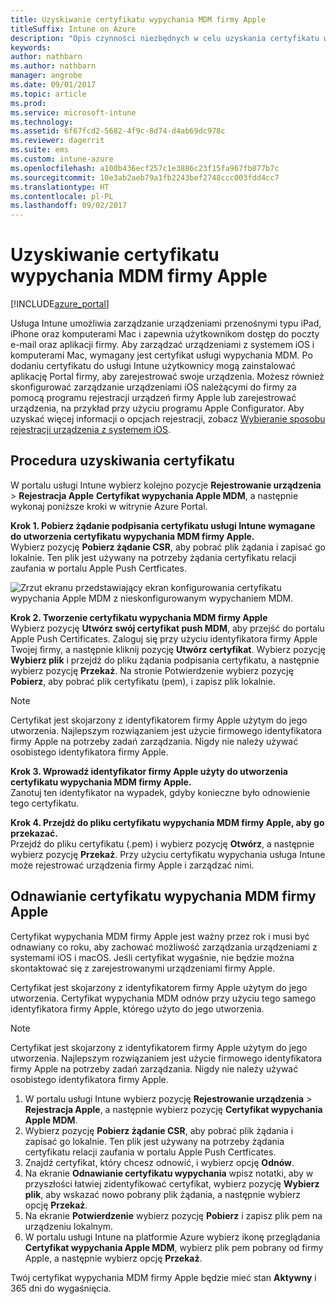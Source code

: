 ```yaml
---
title: Uzyskiwanie certyfikatu wypychania MDM firmy Apple
titleSuffix: Intune on Azure
description: "Opis czynności niezbędnych w celu uzyskania certyfikatu wypychania MDM firmy Apple przeznaczonego do zarządzania urządzeniami z systemem iOS za pomocą usługi Intune."
keywords: 
author: nathbarn
ms.author: nathbarn
manager: angrobe
ms.date: 09/01/2017
ms.topic: article
ms.prod: 
ms.service: microsoft-intune
ms.technology: 
ms.assetid: 6f67fcd2-5682-4f9c-8d74-d4ab69dc978c
ms.reviewer: dagerrit
ms.suite: ems
ms.custom: intune-azure
ms.openlocfilehash: a100b436ecf257c1e3886c23f15fa967fb877b7c
ms.sourcegitcommit: 10e3ab2aeb79a1fb2243bef2748ccc003fdd4cc7
ms.translationtype: HT
ms.contentlocale: pl-PL
ms.lasthandoff: 09/02/2017
---
```

# <a name="get-an-apple-mdm-push-certificate"></a>Uzyskiwanie certyfikatu wypychania MDM firmy Apple

[!INCLUDE[azure_portal](./includes/azure_portal.md)]

Usługa Intune umożliwia zarządzanie urządzeniami przenośnymi typu iPad, iPhone oraz komputerami Mac i zapewnia użytkownikom dostęp do poczty e-mail oraz aplikacji firmy. Aby zarządzać urządzeniami z systemem iOS i komputerami Mac, wymagany jest certyfikat usługi wypychania MDM. Po dodaniu certyfikatu do usługi Intune użytkownicy mogą zainstalować aplikację Portal firmy, aby zarejestrować swoje urządzenia. Możesz również skonfigurować zarządzanie urządzeniami iOS należącymi do firmy za pomocą programu rejestracji urządzeń firmy Apple lub zarejestrować urządzenia, na przykład przy użyciu programu Apple Configurator. Aby uzyskać więcej informacji o opcjach rejestracji, zobacz [Wybieranie sposobu rejestracji urządzenia z systemem iOS](enrollment-method-choose-ios.md).

## <a name="steps-to-get-your-certificate"></a>Procedura uzyskiwania certyfikatu
W portalu usługi Intune wybierz kolejno pozycje **Rejestrowanie urządzenia** > **Rejestracja Apple** **Certyfikat wypychania Apple MDM**, a następnie wykonaj poniższe kroki w witrynie Azure Portal.

**Krok 1. Pobierz żądanie podpisania certyfikatu usługi Intune wymagane do utworzenia certyfikatu wypychania MDM firmy Apple.**<br>
Wybierz pozycję **Pobierz żądanie CSR**, aby pobrać plik żądania i zapisać go lokalnie. Ten plik jest używany na potrzeby żądania certyfikatu relacji zaufania w portalu Apple Push Certficates.

  ![Zrzut ekranu przedstawiający ekran konfigurowania certyfikatu wypychania Apple MDM z nieskonfigurowanym wypychaniem MDM.](./media/create-mdm-push-certificate.png)

**Krok 2. Tworzenie certyfikatu wypychania MDM firmy Apple**<br>
Wybierz pozycję **Utwórz swój certyfikat push MDM**, aby przejść do portalu Apple Push Certificates. Zaloguj się przy użyciu identyfikatora firmy Apple Twojej firmy, a następnie kliknij pozycję **Utwórz certyfikat**. Wybierz pozycję **Wybierz plik** i przejdź do pliku żądania podpisania certyfikatu, a następnie wybierz pozycję **Przekaż**. Na stronie Potwierdzenie wybierz pozycję **Pobierz**, aby pobrać plik certyfikatu (pem), i zapisz plik lokalnie.

> [!NOTE]
> Certyfikat jest skojarzony z identyfikatorem firmy Apple użytym do jego utworzenia. Najlepszym rozwiązaniem jest użycie firmowego identyfikatora firmy Apple na potrzeby zadań zarządzania. Nigdy nie należy używać osobistego identyfikatora firmy Apple.

**Krok 3. Wprowadź identyfikator firmy Apple użyty do utworzenia certyfikatu wypychania MDM firmy Apple.**<br>
Zanotuj ten identyfikator na wypadek, gdyby konieczne było odnowienie tego certyfikatu.

**Krok 4. Przejdź do pliku certyfikatu wypychania MDM firmy Apple, aby go przekazać.**<br>
Przejdź do pliku certyfikatu (.pem) i wybierz pozycję **Otwórz**, a następnie wybierz pozycję **Przekaż**. Przy użyciu certyfikatu wypychania usługa Intune może rejestrować urządzenia firmy Apple i zarządzać nimi.

## <a name="renew-apple-mdm-push-certificate"></a>Odnawianie certyfikatu wypychania MDM firmy Apple
Certyfikat wypychania MDM firmy Apple jest ważny przez rok i musi być odnawiany co roku, aby zachować możliwość zarządzania urządzeniami z systemami iOS i macOS. Jeśli certyfikat wygaśnie, nie będzie można skontaktować się z zarejestrowanymi urządzeniami firmy Apple.

Certyfikat jest skojarzony z identyfikatorem firmy Apple użytym do jego utworzenia. Certyfikat wypychania MDM odnów przy użyciu tego samego identyfikatora firmy Apple, którego użyto do jego utworzenia.

> [!NOTE]
> Certyfikat jest skojarzony z identyfikatorem firmy Apple użytym do jego utworzenia. Najlepszym rozwiązaniem jest użycie firmowego identyfikatora firmy Apple na potrzeby zadań zarządzania. Nigdy nie należy używać osobistego identyfikatora firmy Apple.

1. W portalu usługi Intune wybierz pozycję **Rejestrowanie urządzenia** > **Rejestracja Apple**, a następnie wybierz pozycję **Certyfikat wypychania Apple MDM**.
2. Wybierz pozycję **Pobierz żądanie CSR**, aby pobrać plik żądania i zapisać go lokalnie. Ten plik jest używany na potrzeby żądania certyfikatu relacji zaufania w portalu Apple Push Certficates.
3. Znajdź certyfikat, który chcesz odnowić, i wybierz opcję **Odnów**.
4. Na ekranie **Odnawianie certyfikatu wypychania** wpisz notatki, aby w przyszłości łatwiej zidentyfikować certyfikat, wybierz pozycję **Wybierz plik**, aby wskazać nowo pobrany plik żądania, a następnie wybierz opcję **Przekaż**.
5. Na ekranie **Potwierdzenie** wybierz pozycję **Pobierz** i zapisz plik pem na urządzeniu lokalnym.
6. W portalu usługi Intune na platformie Azure wybierz ikonę przeglądania **Certyfikat wypychania Apple MDM**, wybierz plik pem pobrany od firmy Apple, a następnie wybierz opcję **Przekaż**.

Twój certyfikat wypychania MDM firmy Apple będzie mieć stan **Aktywny** i 365 dni do wygaśnięcia.
